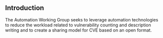 ## Introduction

The Automation Working Group seeks to leverage automation technologies to reduce the workload related to vulnerability counting and description writing and to create a sharing model for CVE based on an open format. 

